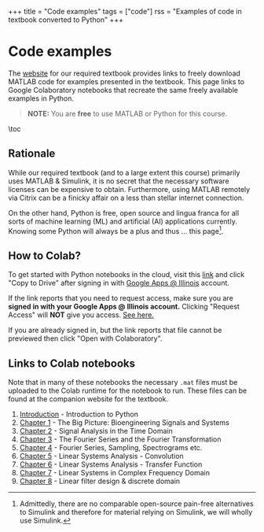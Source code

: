 +++
title = "Code examples"
tags = ["code"]
rss = "Examples of code in textbook converted to Python"
+++

# Code examples

The
[website](https://www.elsevier.com/books-and-journals/book-companion/9780128093955)
for our required textbook provides links to freely download MATLAB code for examples
presented in the textbook. This page links to Google Colaboratory notebooks
that recreate the same freely available examples in Python. 

> **NOTE:** You are **free** to use MATLAB or Python for this course. 

\toc

## Rationale
While our required textbook (and to a large extent this course) primarily uses
MATLAB & Simulink, it is no secret that the necessary software licenses can be
expensive to obtain. Furthermore, using MATLAB remotely via Citrix can be a
finicky affair on a less than stellar internet connection. 

On the other hand, Python is free, open source and lingua franca for all
sorts of machine learning (ML) and artificial (AI) applications currently.
Knowing some Python will always be a plus and thus … this page[^1]. 


## How to Colab?
To get started with Python notebooks in the cloud, visit this
[link](https://colab.research.google.com/drive/1xjRdhTa6O7gQ_CJL561H5CobB3zMa7Aj?usp=sharing)
and click "Copy to Drive" after signing in with 
[Google Apps @
Illinois](https://help.uillinois.edu/TDClient/42/UIUC/Requests/ServiceDet?ID=135)
account. 

If the link reports that you need to request access, make sure you are
**signed in with your Google Apps @ Illinois account.** Clicking "Request
Access" will **NOT** give you access. [See here.](/reqaccess)

If you are already signed in, but the link reports 
that file cannot be previewed then click "Open with Colaboratory". 

## Links to Colab notebooks

Note that in many of these notebooks the necessary `.mat` files must be uploaded
to the Colab runtime for the notebook to run. These files can be found at the
companion website for the textbook. 

1. [Introduction](https://colab.research.google.com/drive/1xjRdhTa6O7gQ_CJL561H5CobB3zMa7Aj?usp=sharing) - Introduction to Python
1. [Chapter 1](https://colab.research.google.com/drive/1DZe1OWxF7EyoOszDUr3guDUrxaFvS7C4?usp=share_link) - The Big Picture: Bioengineering Signals and Systems
1. [Chapter 2](https://colab.research.google.com/drive/1UOfQ098hyuomWEXNf-xXH60DIvEcplyN?usp=share_link) - Signal Analysis in the Time Domain
1. [Chapter 3](https://colab.research.google.com/drive/15X_Xm3JijqNFlMxqavO3MYCOV_78B9Cz?usp=sharing) - The Fourier Series and the Fourier Transformation
1. [Chapter 4](https://colab.research.google.com/drive/1h2Rk15ahG_Nrx-Ki0KNySu_QgQeNawfe?usp=sharing) - Fourier Series, Sampling, Spectrograms etc. 
1. [Chapter 5](https://colab.research.google.com/drive/1shwhthWA-htaIJnvo_GZR9BIryz4ZxUH?usp=sharing) - Linear Systems Analysis - Convolution
1. [Chapter
   6](https://colab.research.google.com/drive/1g7TAZDhAfHbHHsdFjGRAEIusj5sNhQ48?usp=sharing) - Linear Systems Analysis - Transfer Function
1. [Chapter 7](https://colab.research.google.com/drive/1Lv_6zY2X1RTOSXRRrVgFws5hrFRPMFdj?usp=share_link) - Linear Systems in Complex Frequency Domain
1. [Chapter
   8](https://colab.research.google.com/drive/1KVmlVwWjZpv1TdyfhVd811PJ4bO0R2dT?usp=sharing) - Linear filter design & discrete domain


[^1]: Admittedly, there are no comparable open-source pain-free alternatives to Simulink and therefore for material relying on Simulink, we will wholly use Simulink.
